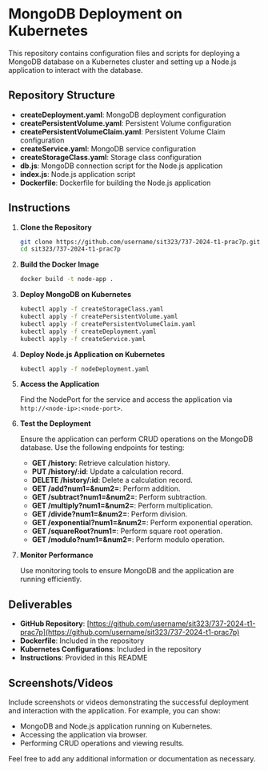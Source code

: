 # MongoDB Deployment on Kubernetes

This repository contains configuration files and scripts for deploying a MongoDB database on a Kubernetes cluster and setting up a Node.js application to interact with the database.

## Repository Structure

- **createDeployment.yaml**: MongoDB deployment configuration
- **createPersistentVolume.yaml**: Persistent Volume configuration
- **createPersistentVolumeClaim.yaml**: Persistent Volume Claim configuration
- **createService.yaml**: MongoDB service configuration
- **createStorageClass.yaml**: Storage class configuration
- **db.js**: MongoDB connection script for the Node.js application
- **index.js**: Node.js application script
- **Dockerfile**: Dockerfile for building the Node.js application

## Instructions

1. **Clone the Repository**

   ```sh
   git clone https://github.com/username/sit323/737-2024-t1-prac7p.git
   cd sit323/737-2024-t1-prac7p
   ```

2. **Build the Docker Image**

   ```sh
   docker build -t node-app .
   ```

3. **Deploy MongoDB on Kubernetes**

   ```sh
   kubectl apply -f createStorageClass.yaml
   kubectl apply -f createPersistentVolume.yaml
   kubectl apply -f createPersistentVolumeClaim.yaml
   kubectl apply -f createDeployment.yaml
   kubectl apply -f createService.yaml
   ```

4. **Deploy Node.js Application on Kubernetes**

   ```sh
   kubectl apply -f nodeDeployment.yaml
   ```

5. **Access the Application**

   Find the NodePort for the service and access the application via `http://<node-ip>:<node-port>`.

6. **Test the Deployment**

   Ensure the application can perform CRUD operations on the MongoDB database. Use the following endpoints for testing:

   - **GET /history**: Retrieve calculation history.
   - **PUT /history/:id**: Update a calculation record.
   - **DELETE /history/:id**: Delete a calculation record.
   - **GET /add?num1=&num2=**: Perform addition.
   - **GET /subtract?num1=&num2=**: Perform subtraction.
   - **GET /multiply?num1=&num2=**: Perform multiplication.
   - **GET /divide?num1=&num2=**: Perform division.
   - **GET /exponential?num1=&num2=**: Perform exponential operation.
   - **GET /squareRoot?num1=**: Perform square root operation.
   - **GET /modulo?num1=&num2=**: Perform modulo operation.

7. **Monitor Performance**

   Use monitoring tools to ensure MongoDB and the application are running efficiently.

## Deliverables

- **GitHub Repository**: [https://github.com/username/sit323/737-2024-t1-prac7p](https://github.com/username/sit323/737-2024-t1-prac7p)
- **Dockerfile**: Included in the repository
- **Kubernetes Configurations**: Included in the repository
- **Instructions**: Provided in this README

## Screenshots/Videos

Include screenshots or videos demonstrating the successful deployment and interaction with the application. For example, you can show:

- MongoDB and Node.js application running on Kubernetes.
- Accessing the application via browser.
- Performing CRUD operations and viewing results.

Feel free to add any additional information or documentation as necessary.